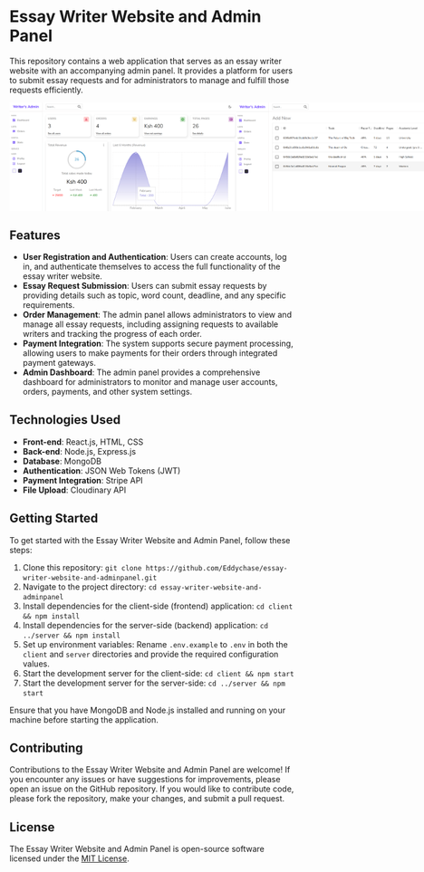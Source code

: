 # Essay Writer Website and Admin Panel

This repository contains a web application that serves as an essay writer website with an accompanying admin panel. It provides a platform for users to submit essay requests and for administrators to manage and fulfill those requests efficiently.
<div style="display: flex; justify-content: space-between;">
    <img src="admin/public/adminhome.png" alt="Image 1" width="400">
    <img src="admin/public/adminlist.png" alt="Image 2" width="400">
</div>

## Features

- **User Registration and Authentication**: Users can create accounts, log in, and authenticate themselves to access the full functionality of the essay writer website.
- **Essay Request Submission**: Users can submit essay requests by providing details such as topic, word count, deadline, and any specific requirements.
- **Order Management**: The admin panel allows administrators to view and manage all essay requests, including assigning requests to available writers and tracking the progress of each order.
- **Payment Integration**: The system supports secure payment processing, allowing users to make payments for their orders through integrated payment gateways.
- **Admin Dashboard**: The admin panel provides a comprehensive dashboard for administrators to monitor and manage user accounts, orders, payments, and other system settings.

## Technologies Used

- **Front-end**: React.js, HTML, CSS
- **Back-end**: Node.js, Express.js
- **Database**: MongoDB
- **Authentication**: JSON Web Tokens (JWT)
- **Payment Integration**: Stripe API
- **File Upload**: Cloudinary API

## Getting Started

To get started with the Essay Writer Website and Admin Panel, follow these steps:

1. Clone this repository: `git clone https://github.com/Eddychase/essay-writer-website-and-adminpanel.git`
2. Navigate to the project directory: `cd essay-writer-website-and-adminpanel`
3. Install dependencies for the client-side (frontend) application: `cd client && npm install`
4. Install dependencies for the server-side (backend) application: `cd ../server && npm install`
5. Set up environment variables: Rename `.env.example` to `.env` in both the `client` and `server` directories and provide the required configuration values.
6. Start the development server for the client-side: `cd client && npm start`
7. Start the development server for the server-side: `cd ../server && npm start`

Ensure that you have MongoDB and Node.js installed and running on your machine before starting the application.

## Contributing

Contributions to the Essay Writer Website and Admin Panel are welcome! If you encounter any issues or have suggestions for improvements, please open an issue on the GitHub repository. If you would like to contribute code, please fork the repository, make your changes, and submit a pull request.

## License

The Essay Writer Website and Admin Panel is open-source software licensed under the [MIT License](https://opensource.org/licenses/MIT).

